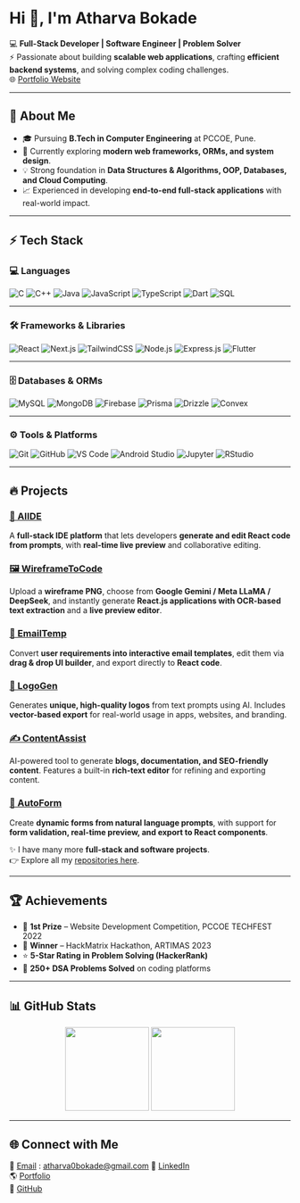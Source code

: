 # Hi 👋, I'm Atharva Bokade  

💻 **Full-Stack Developer | Software Engineer | Problem Solver**  
⚡ Passionate about building **scalable web applications**, crafting **efficient backend systems**, and solving complex coding challenges.  
🌐 [Portfolio Website](https://atharva-bokade.vercel.app)  

---

## 🚀 About Me  
- 🎓 Pursuing **B.Tech in Computer Engineering** at PCCOE, Pune.  
- 🌱 Currently exploring **modern web frameworks, ORMs, and system design**.  
- 💡 Strong foundation in **Data Structures & Algorithms, OOP, Databases, and Cloud Computing**.  
- 📈 Experienced in developing **end-to-end full-stack applications** with real-world impact.  

---

## ⚡ Tech Stack  

### 💻 Languages  
![C](https://img.shields.io/badge/C-00599C?style=for-the-badge&logo=c&logoColor=white)
![C++](https://img.shields.io/badge/C++-00599C?style=for-the-badge&logo=cplusplus&logoColor=white)
![Java](https://img.shields.io/badge/Java-007396?style=for-the-badge&logo=java&logoColor=white)
![JavaScript](https://img.shields.io/badge/JavaScript-F7DF1E?style=for-the-badge&logo=javascript&logoColor=black)
![TypeScript](https://img.shields.io/badge/TypeScript-3178C6?style=for-the-badge&logo=typescript&logoColor=white)
![Dart](https://img.shields.io/badge/Dart-0175C2?style=for-the-badge&logo=dart&logoColor=white)
![SQL](https://img.shields.io/badge/SQL-4479A1?style=for-the-badge&logo=postgresql&logoColor=white)

---

### 🛠️ Frameworks & Libraries  
![React](https://img.shields.io/badge/React-61DAFB?style=for-the-badge&logo=react&logoColor=black)
![Next.js](https://img.shields.io/badge/Next.js-000000?style=for-the-badge&logo=nextdotjs&logoColor=white)
![TailwindCSS](https://img.shields.io/badge/TailwindCSS-38B2AC?style=for-the-badge&logo=tailwind-css&logoColor=white)
![Node.js](https://img.shields.io/badge/Node.js-339933?style=for-the-badge&logo=node-dot-js&logoColor=white)
![Express.js](https://img.shields.io/badge/Express.js-000000?style=for-the-badge&logo=express&logoColor=white)
![Flutter](https://img.shields.io/badge/Flutter-02569B?style=for-the-badge&logo=flutter&logoColor=white)

---

### 🗄️ Databases & ORMs  
![MySQL](https://img.shields.io/badge/MySQL-4479A1?style=for-the-badge&logo=mysql&logoColor=white)
![MongoDB](https://img.shields.io/badge/MongoDB-47A248?style=for-the-badge&logo=mongodb&logoColor=white)
![Firebase](https://img.shields.io/badge/Firebase-FFCA28?style=for-the-badge&logo=firebase&logoColor=black)
![Prisma](https://img.shields.io/badge/Prisma-2D3748?style=for-the-badge&logo=prisma&logoColor=white)
![Drizzle](https://img.shields.io/badge/Drizzle-FFEC19?style=for-the-badge&logo=drizzle&logoColor=black)
![Convex](https://img.shields.io/badge/Convex-1B1F23?style=for-the-badge&logo=convex&logoColor=white)

---

### ⚙️ Tools & Platforms  
![Git](https://img.shields.io/badge/Git-F05032?style=for-the-badge&logo=git&logoColor=white)
![GitHub](https://img.shields.io/badge/GitHub-181717?style=for-the-badge&logo=github&logoColor=white)
![VS Code](https://img.shields.io/badge/VS%20Code-0078D4?style=for-the-badge&logo=visual-studio-code&logoColor=white)
![Android Studio](https://img.shields.io/badge/Android%20Studio-3DDC84?style=for-the-badge&logo=android-studio&logoColor=white)
![Jupyter](https://img.shields.io/badge/Jupyter-F37626?style=for-the-badge&logo=jupyter&logoColor=white)
![RStudio](https://img.shields.io/badge/RStudio-75AADB?style=for-the-badge&logo=rstudio&logoColor=white)

---

## 🔥 Projects  

### [🚀 AIIDE](https://github.com/empsloc/)  
A **full-stack IDE platform** that lets developers **generate and edit React code from prompts**, with **real-time live preview** and collaborative editing.  

### [🖼️ WireframeToCode](https://github.com/empsloc/WireframeToCode)  
Upload a **wireframe PNG**, choose from **Google Gemini / Meta LLaMA / DeepSeek**, and instantly generate **React.js applications with OCR-based text extraction** and a **live preview editor**.  

### [📧 EmailTemp](https://github.com/empsloc/ai-email-template)  
Convert **user requirements into interactive email templates**, edit them via **drag & drop UI builder**, and export directly to **React code**.  

### [🎨 LogoGen](https://github.com/empsloc/ai-logo)  
Generates **unique, high-quality logos** from text prompts using AI. Includes **vector-based export** for real-world usage in apps, websites, and branding.  

### [✍️ ContentAssist](https://github.com/empsloc/ai-content-gen)  
AI-powered tool to generate **blogs, documentation, and SEO-friendly content**. Features a built-in **rich-text editor** for refining and exporting content.  

### [📝 AutoForm](https://github.com/empsloc/ai-form)  
Create **dynamic forms from natural language prompts**, with support for **form validation, real-time preview, and export to React components**.  

✨ I have many more **full-stack and software projects**.  
👉 Explore all my [repositories here](https://github.com/empsloc?tab=repositories).  

---

## 🏆 Achievements  
- 🥇 **1st Prize** – Website Development Competition, PCCOE TECHFEST 2022  
- 🥇 **Winner** – HackMatrix Hackathon, ARTIMAS 2023  
- ⭐ **5-Star Rating in Problem Solving (HackerRank)**  
- 🔹 **250+ DSA Problems Solved** on coding platforms  

---

## 📊 GitHub Stats  

<p align="center">
  <img height="150em" src="https://github-readme-stats.vercel.app/api?username=empsloc&show_icons=true&theme=radical" />
  <img height="150em" src="https://github-readme-stats.vercel.app/api/top-langs/?username=empsloc&layout=compact&theme=radical"/>
</p>

---

## 🌐 Connect with Me  

📧 [Email](mailto:atharva0bokade@gmail.com)  : atharva0bokade@gmail.com
💼 [LinkedIn](https://www.linkedin.com/in/atharva-bokade-249871226/)  
🌎 [Portfolio](https://atharva-bokade.vercel.app/)  
🐙 [GitHub](https://github.com/empsloc)  
